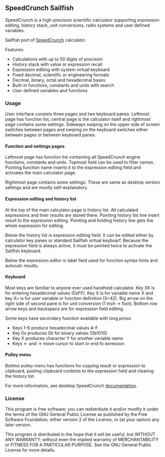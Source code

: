 ## SpeedCrunch Sailfish

SpeedCrunch is a high-precision scientific calculator supporting expression editing, history stack, unit conversions, radix systems and user defined variables.

Sailfish port of [SpeedCrunch](http://speedcrunch.org) calculator.

Features:
- Calculations with up to 50 digits of precision
- History stack with value or expression recall
- Expression editing with system virtual keyboard
- Fixed decimal, scientific or engineering formats
- Decimal, binary, octal and hexadecimal bases
- Built-in functions, constants and units with search
- User defined variables and functions

### Usage

User interface consists three pages and two keyboard panes. Leftmost page has function list,
central page is the calculator itself and rightmost page contains some settings. Sideways swiping
on the upper side of screen switches between pages and swiping on the keyboard switches either
between pages or between keyboard panes.

#### Function and settings pages

Leftmost page has function list containing all SpeedCrunch engine functions, constants and units.
Topmost field can be used to filter names. Pointing function name inserts it to the expression
editing field and activates the main calculator page.

Rightmost page contains some settings. These are same as desktop version settings and are mostly
self-explanatory.

#### Expression editing and history list

At the top of the main calculator page is history list. All calculated expressions and their
results are stored there. Pointing history list line insert result to the expression editing.
Pointing and holding history line gets the whole expression for editing.

Below the history list is expression editing field. It can be edited either by calculator key panes
or standard Sailfish virtual keyboarf. Because the expression field is always active, it must be
pointed twice to activate the Sailfish keyboard.

Below the expression editor is label field used for function syntax hints and autocalc results.

#### Keyboard

Most keys are familiar to anyone ever used handheld calculator. Key 0X is for entering hexadecimal
values (0xFF). Key X is for variable name X and key X= is for user variable or function definition
(X=42). Big arrow on the right side of second pane is for unit conversion (1 inch -> foot). Bottom
row arrow keys and backspace are for expression field editing.

Some keys have secondary function available with long press:
- Keys 1-6 produce hexadecimal values A-F
- Key 0x produces 0b for binary values (0b1010)
- Key X produces character Y for another variable name
- Keys ← and → move cursor to start or end fo exression

#### Pulley menu

Bottmo pulley menu has functions for copying result or expression to clipboard, pasting clipboard
contents to the expression field and clearing the history list.

For more information, see desktop SpeedCrunch [documentation](http://speedcrunch.org/userguide/index.html).


### License

This program is free software; you can redistribute it and/or modify it under the terms of the GNU
General Public License as published by the Free Software Foundation; either version 2 of the
License, or (at your option) any later version.

This program is distributed in the hope that it will be useful, but WITHOUT ANY WARRANTY; without
even the implied warranty of MERCHANTABILITY or FITNESS FOR A PARTICULAR PURPOSE. See the GNU
General Public License for more details.
